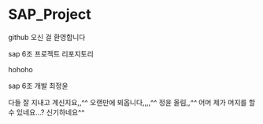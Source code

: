 # SAP_Project

github 오신 걸 환영합니다

sap 6조 프로젝트 리포지토리

hohoho

sap 6조 개발 최정윤

다들 잘 지내고 계신지요,,^^ 오랜만에 뵈옵니다,,,,^^ 정윤 올림,,*^^*
어머 제가 머지를 할 수 있네요...? 신기하네요^^

